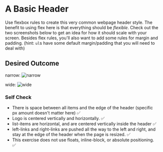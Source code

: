 # A Basic Header

Use flexbox rules to create this very common webpage header style. The benefit to using flex here is that everything should be _flexible_. Check out the two screenshots below to get an idea for how it should scale with your screen. Besides flex rules, you'll also want to add some rules for margin and padding. (hint: `ul`s have some default margin/padding that you will need to deal with)

## Desired Outcome

narrow:
![narrow](./desired-outcome-narrow.png)

wide: 
![wide](./desired-outcome-wide.png)

### Self Check
- There is space between all items and the edge of the header (specific px amount doesn't matter here) ✅
- Logo is centered vertically and horizontally. ✅
- list-items are horizontal, and are centered vertically inside the header ✅
- left-links and right-links are pushed all the way to the left and right, and stay at the edge of the header when the page is resized. ✅
- This exercise does not use floats, inline-block, or absolute positioning. ✅
